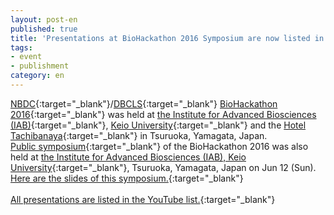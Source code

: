 ```yaml
---
layout: post-en
published: true
title: 'Presentations at BioHackathon 2016 Symposium are now listed in YouTube.'
tags:
- event
- publishment
category: en
---
```

[NBDC](http://biosciencedbc.jp/en/){:target="_blank"}/[DBCLS](http://dbcls.rois.ac.jp/en/){:target="_blank"} [BioHackathon 2016](http://2016.biohackathon.org/){:target="_blank"} was held at [the Institute for Advanced Biosciences (IAB)](http://www.iab.keio.ac.jp/en/index.html){:target="_blank"}, [Keio University](http://www.iab.keio.ac.jp/en/index.html){:target="_blank"} and the [Hotel Tachibanaya](http://www.tachibanaya.jp/){:target="_blank"} in Tsuruoka, Yamagata, Japan.   
[Public symposium](http://2016.biohackathon.org/symposium){:target="_blank"} of the BioHackathon 2016 was also held at [the Institute for Advanced Biosciences (IAB), Keio University](http://www.iab.keio.ac.jp/en/index.html){:target="_blank"}, Tsuruoka, Yamagata, Japan on Jun 12 (Sun).  
[Here are the slides of this symposium.](https://github.com/dbcls/bh16/wiki/LongTalks){:target="_blank"}  
<br />
[All presentations are listed in the YouTube list.](https://www.youtube.com/playlist?list=PL0uaKHgcG00b3sE3A8EfpmnWTYlKAEmN5){:target="_blank"}